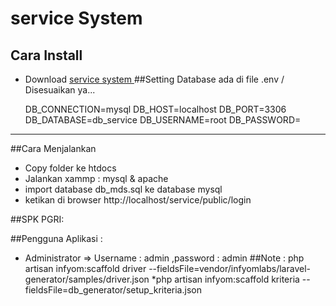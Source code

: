 
# service System

## Cara Install
* Download [service system ](https://github.com/hendra47/service/archive/master.zip) 
##Setting Database ada di file .env  / Disesuaikan ya...

	DB_CONNECTION=mysql
	DB_HOST=localhost
	DB_PORT=3306
	DB_DATABASE=db_service
	DB_USERNAME=root
	DB_PASSWORD=

-----
<a name="feature2"></a>
##Cara Menjalankan 
* Copy folder ke htdocs
* Jalankan xammp : mysql & apache
* import database db_mds.sql ke database mysql
* ketikan di browser  http://localhost/service/public/login

##SPK PGRI:


##Pengguna Aplikasi :
* Administrator  => Username : admin ,password : admin 
##Note :
php artisan infyom:scaffold driver --fieldsFile=vendor/infyomlabs/laravel-generator/samples/driver.json
*php artisan infyom:scaffold kriteria --fieldsFile=db_generator/setup_kriteria.json



